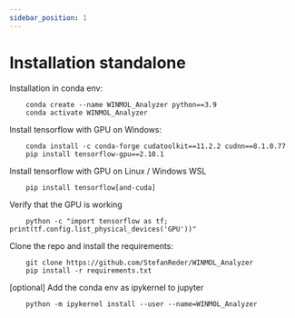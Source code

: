 ```yaml
---
sidebar_position: 1
---
```


# Installation standalone

Installation in conda env:
```
    conda create --name WINMOL_Analyzer python==3.9
    conda activate WINMOL_Analyzer
```
Install tensorflow with GPU on Windows:
```
    conda install -c conda-forge cudatoolkit==11.2.2 cudnn==8.1.0.77
    pip install tensorflow-gpu==2.10.1
```
Install tensorflow with GPU on Linux / Windows WSL
```
    pip install tensorflow[and-cuda]
```
Verify that the GPU is working
```
    python -c "import tensorflow as tf; print(tf.config.list_physical_devices('GPU'))"
```
Clone the repo and install the requirements:
```
    git clone https://github.com/StefanReder/WINMOL_Analyzer
    pip install -r requirements.txt
```
[optional] Add the conda env as ipykernel to jupyter
```
    python -m ipykernel install --user --name=WINMOL_Analyzer
``` 
